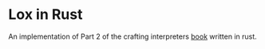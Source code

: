 # Lox in Rust

An implementation of Part 2 of the crafting interpreters
[book](https://www.craftinginterpreters.com) written in rust.
